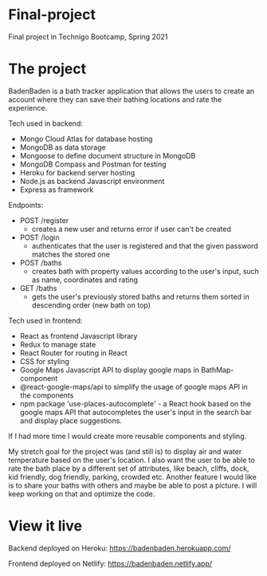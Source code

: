 # Final-project
Final project in Technigo Bootcamp, Spring 2021

# The project
BadenBaden is a bath tracker application that allows the users to create an account where they can save their bathing locations and rate the experience. 

Tech used in backend:
- Mongo Cloud Atlas for database hosting
- MongoDB as data storage
- Mongoose to define document structure in MongoDB
- MongoDB Compass and Postman for testing
- Heroku for backend server hosting
- Node.js as backend Javascript environment
- Express as framework

Endpoints:
- POST /register
  - creates a new user and returns error if user can't be created
- POST /login
  - authenticates that the user is registered and that the given password matches the stored one 
- POST /baths
  - creates bath with property values according to the user's input, such as name, coordinates and rating
- GET /baths
  - gets the user's previously stored baths and returns them sorted in descending order (new bath on top)

Tech used in frontend:
- React as frontend Javascript library
- Redux to manage state
- React Router for routing in React 
- CSS for styling
- Google Maps Javascript API to display google maps in BathMap-component
- @react-google-maps/api to simplify the usage of google maps API in the components
- npm package 'use-places-autocomplete' - a React hook based on the google maps API that autocompletes the user's input in the search bar and display place suggestions.

If I had more time I would create more reusable components and styling. 

My stretch goal for the project was (and still is) to display air and water temperature based on the user's location. I also want the user to be able to rate the bath place by a different set of attributes, like beach, cliffs, dock, kid friendly, dog friendly, parking, crowded etc. Another feature I would like is to share your baths with others and maybe be able to post a picture. I will keep working on that and optimize the code. 

# View it live 

Backend deployed on Heroku:
https://badenbaden.herokuapp.com/

Frontend deployed on Netlify:
https://badenbaden.netlify.app/